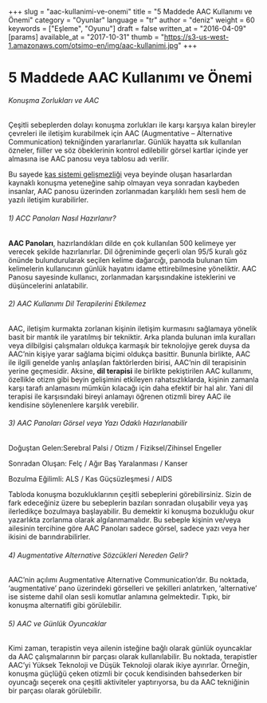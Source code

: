 +++
slug = "aac-kullanimi-ve-onemi"
title = "5 Maddede AAC Kullanımı ve Önemi"
category = "Oyunlar"
language = "tr"
author = "deniz"
weight = 60
keywords = ["Eşleme", "Oyunu"]
draft = false
written_at = "2016-04-09"
[params]
available_at = "2017-10-31"
thumb = "https://s3-us-west-1.amazonaws.com/otsimo-en/img/aac-kullanimi.jpg"
+++

# 5 Maddede AAC Kullanımı ve Önemi

###### Konuşma Zorlukları ve AAC

Çeşitli sebeplerden dolayı konuşma zorlukları ile karşı karşıya kalan bireyler çevreleri ile iletişim kurabilmek için AAC (Augmentative – Alternative Communication) tekniğinden yararlanırlar. Günlük hayatta sık kullanılan özneler, fiiller ve söz öbeklerinin kontrol edilebilir görsel kartlar içinde yer almasına ise AAC panosu veya tablosu adı verilir.

Bu sayede [kas sistemi gelişmezliği](/parmakisaretibecerisininogretimi/) veya beyinde oluşan hasarlardan kaynaklı konuşma yeteneğine sahip olmayan veya sonradan kaybeden insanlar, AAC panosu üzerinden zorlanmadan karşılıklı hem sesli hem de yazılı iletişim kurabilirler.

###### 1) ACC Panoları Nasıl Hazırlanır?

**AAC Panoları**, hazırlandıkları dilde en çok kullanılan 500 kelimeye yer verecek şekilde hazırlanırlar. Dil öğreniminde geçerli olan 95/5 kuralı göz önünde bulundurularak seçilen kelime dağarcığı, panoda bulunan tüm kelimelerin kullanıcının günlük hayatını idame ettirebilmesine yöneliktir. AAC Panosu sayesinde kullanıcı, zorlanmadan karşısındakine isteklerini ve düşüncelerini anlatabilir.
###### 2) AAC Kullanımı Dil Terapilerini Etkilemez

AAC, iletişim kurmakta zorlanan kişinin iletişim kurmasını sağlamaya yönelik basit bir mantık ile yaratılmış bir tekniktir. Arka planda bulunan imla kuralları veya dilbilgisi çalışmaları oldukça karmaşık bir teknolojiye gerek duysa da AAC’nin kişiye yarar sağlama biçimi oldukça basittir. Bununla birlikte, AAC ile ilgili genelde yanlış anlaşılan faktörlerden birisi, AAC’nin dil terapisinin yerine geçmesidir. Aksine, **dil terapisi** ile birlikte pekiştirilen AAC kullanımı, özellikle otizm gibi beyin gelişimini etkileyen rahatsızlıklarda, kişinin zamanla karşı tarafı anlamasını mümkün kılacağı için daha efektif bir hal alır. Yani dil terapisi ile karşısındaki bireyi anlamayı öğrenen otizmli birey AAC ile kendisine söylenenlere karşılık verebilir.

###### 3) AAC Panoları Görsel veya Yazı Odaklı Hazırlanabilir

Doğuştan Gelen:Serebral Palsi / Otizm / Fiziksel/Zihinsel Engeller

Sonradan Oluşan: Felç / Ağır Baş Yaralanması / Kanser

Bozulma Eğilimli: ALS / Kas Güçsüzleşmesi / AIDS

Tabloda konuşma bozukluklarının çeşitli sebeplerini görebilirsiniz. Sizin de fark edeceğiniz üzere bu sebeplerin bazıları sonradan oluşabilir veya yaş ilerledikçe bozulmaya başlayabilir. Bu demektir ki konuşma bozukluğu okur yazarlıkta zorlanma olarak algılanmamalıdır. Bu sebeple kişinin ve/veya ailesinin tercihine göre AAC Panoları sadece görsel, sadece yazı veya her ikisini de barındırabilirler.


###### 4) Augmentative Alternative Sözcükleri Nereden Gelir?

AAC’nin açılımı Augmentative Alternative Communication’dır. Bu noktada, ‘augmentative’ pano üzerindeki görselleri ve şekilleri anlatırken, ‘alternative’ ise sisteme dahil olan sesli komutlar anlamına gelmektedir. Tıpkı, bir konuşma alternatifi gibi görülebilir.

###### 5) AAC ve Günlük Oyuncaklar

Kimi zaman, terapistin veya ailenin isteğine bağlı olarak günlük oyuncaklar da AAC çalışmalarının bir parçası olarak kullanılabilir. Bu noktada, terapistler AAC’yi Yüksek Teknoloji ve Düşük Teknoloji olarak ikiye ayırırlar. Örneğin, konuşma güçlüğü çeken otizmli bir çocuk kendisinden bahsederken bir oyuncağı seçerek ona çeşitli aktiviteler yaptırıyorsa, bu da AAC tekniğinin bir parçası olarak görülebilir.
